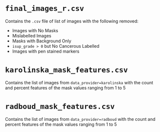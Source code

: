 # `final_images_r.csv`

Contains the `.csv` file of list of images with the following removed:

* Images with No Masks
* Mislabelled Images
* Masks with Background Only
* `isup_grade > 0` but No Cancerous Labelled
* Images with pen stained markers

# `karolinska_mask_features.csv`

Contains the list of images from `data_provider=karolinska` with the count and percent features of the mask values ranging from 1 to 5

# `radboud_mask_features.csv`

Contains the list of images from `data_provider=radboud` with the count and percent features of the mask values ranging from 1 to 5
